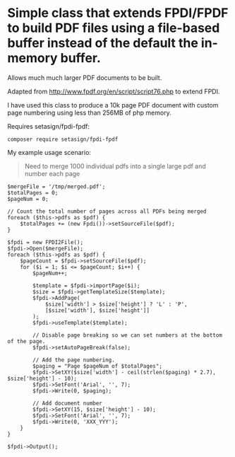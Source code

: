 # Simple class that extends FPDI/FPDF to build PDF files using a file-based buffer instead of the default the in-memory buffer.

Allows much much larger PDF documents to be built. 

Adapted from http://www.fpdf.org/en/script/script76.php to extend FPDI.

I have used this class to produce a 10k page PDF document with custom page numbering using less than 256MB of php memory.

Requires setasign/fpdi-fpdf:

`composer require setasign/fpdi-fpdf` 

My example usage scenario:
> Need to merge 1000 individual pdfs into a single large pdf and number each page

    $mergeFile = '/tmp/merged.pdf';
    $totalPages = 0;
    $pageNum = 0;

    // Count the total number of pages across all PDFs being merged
    foreach ($this->pdfs as $pdf) {
        $totalPages += (new Fpdi())->setSourceFile($pdf);
    }

    $fpdi = new FPDI2File();
    $fpdi->Open($mergeFile);
    foreach ($this->pdfs as $pdf) {
        $pageCount = $fpdi->setSourceFile($pdf);
        for ($i = 1; $i <= $pageCount; $i++) {
            $pageNum++;

            $template = $fpdi->importPage($i);
            $size = $fpdi->getTemplateSize($template);
            $fpdi->AddPage(
                $size['width'] > $size['height'] ? 'L' : 'P',
                [$size['width'], $size['height']]
            );
            $fpdi->useTemplate($template);

            // Disable page breaking so we can set numbers at the bottom of the page.
            $fpdi->setAutoPageBreak(false);

            // Add the page numbering.
            $paging = "Page $pageNum of $totalPages";
            $fpdi->SetXY($size['width'] - ceil(strlen($paging) * 2.7), $size['height'] - 10);
            $fpdi->SetFont('Arial', '', 7);
            $fpdi->Write(0, $paging);

            // Add document number
            $fpdi->SetXY(15, $size['height'] - 10);
            $fpdi->SetFont('Arial', '', 7);
            $fpdi->Write(0, 'XXX_YYY');
        }
    }

    $fpdi->Output();
